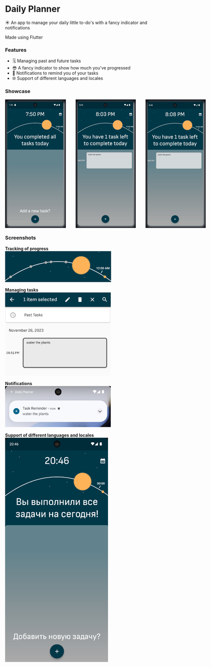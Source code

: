 # Daily Planner

☀️ An app to manage your daily little to-do's with a fancy indicator and notifications

Made using Flutter

### Features
- 🗓️ Managing past and future tasks
- 😎 A fancy indicator to show how much you've progressed
- 🔔 Notifications to remind you of your tasks
- 🌐 Support of different languages and locales

### Showcase
<div style="display: flex; gap: 2rem; align-items: center;">
  <img src="screenshots/first.gif" alt="Adding a task" width="200" height="420" />
  <img src="screenshots/second.gif" alt="Deleting and Editing" width="200" height="420" />
  <img src="screenshots/third.gif" alt="A Fun Feature" width="200" height="420" />
</div>

### Screenshots

<b>Tracking of progress</b>
<br/>
<img src="screenshots/s1.png" alt="Progress tracking" style="margin-right: 20px;" />
<br/>

<b>Managing tasks</b>
<br/>
<img src="screenshots/s2.png" alt="Managing tasks" style="margin-right: 20px;" />
<br/>

<b>Notifications</b>
<br/>
<img src="screenshots/s3.png" alt="Notifications" style="margin-right: 20px;" />
<br/>

<b>Support of different languages and locales</b>
<br/>
<img src="screenshots/s4.png" alt="Support of different locales" style="margin-right: 20px;" />
